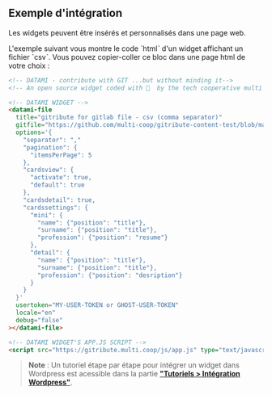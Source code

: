## Exemple d'intégration

Les widgets peuvent être insérés et personnalisés dans une page web.

L'exemple suivant vous montre le code ˋhtmlˋ d'un widget affichant un fichier ˋcsvˋ. Vous pouvez copier-coller ce bloc dans une page html de votre choix : 

```html
<!-- DATAMI - contribute with GIT ...but without minding it-->
<!-- An open source widget coded with 🤍  by the tech cooperative multi : https://multi.coop -->

<!-- DATAMI WIDGET -->
<datami-file
  title="gitribute for gitlab file - csv (comma separator)" 
  gitfile="https://github.com/multi-coop/gitribute-content-test/blob/main/data/csv/test-table-comma.csv" 
  options='{
    "separator": ","
    "pagination": {
      "itemsPerPage": 5
    },
    "cardsview": {
      "activate": true,
      "default": true
    },
    "cardsdetail": true,
    "cardssettings": {
      "mini": {
        "name": {"position": "title"},
        "surname": {"position": "title"},
        "profession": {"position": "resume"}
      },
      "detail": {
        "name": {"position": "title"},
        "surname": {"position": "title"},
        "profession": {"position": "desription"}
      }
    }
  }' 
  usertoken="MY-USER-TOKEN or GHOST-USER-TOKEN"
  locale="en"
  debug="false"
></datami-file>

<!-- DATAMI WIDGET'S APP.JS SCRIPT -->
<script src="https://gitribute.multi.coop/js/app.js" type="text/javascript" defer></script>
```

> **Note** : Un tutoriel étape par étape pour intégrer un widget dans Wordpress est acessible dans la partie **["Tutoriels > Intégration Wordpress"](/integration-wordpress)**.
